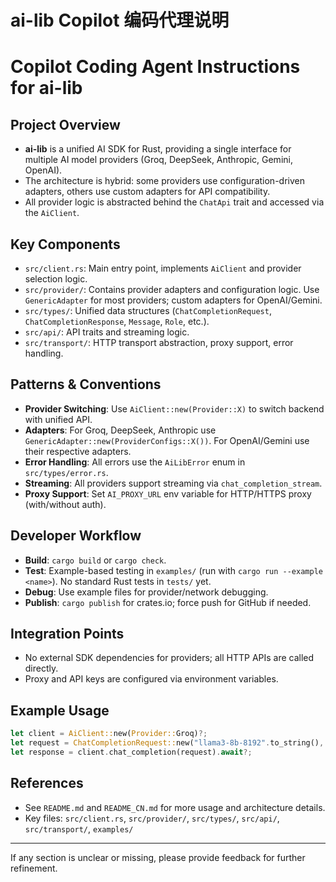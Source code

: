 # ai-lib Copilot 编码代理说明
# Copilot Coding Agent Instructions for ai-lib

## Project Overview
- **ai-lib** is a unified AI SDK for Rust, providing a single interface for multiple AI model providers (Groq, DeepSeek, Anthropic, Gemini, OpenAI).
- The architecture is hybrid: some providers use configuration-driven adapters, others use custom adapters for API compatibility.
- All provider logic is abstracted behind the `ChatApi` trait and accessed via the `AiClient`.

## Key Components
- `src/client.rs`: Main entry point, implements `AiClient` and provider selection logic.
- `src/provider/`: Contains provider adapters and configuration logic. Use `GenericAdapter` for most providers; custom adapters for OpenAI/Gemini.
- `src/types/`: Unified data structures (`ChatCompletionRequest`, `ChatCompletionResponse`, `Message`, `Role`, etc.).
- `src/api/`: API traits and streaming logic.
- `src/transport/`: HTTP transport abstraction, proxy support, error handling.

## Patterns & Conventions
- **Provider Switching**: Use `AiClient::new(Provider::X)` to switch backend with unified API.
- **Adapters**: For Groq, DeepSeek, Anthropic use `GenericAdapter::new(ProviderConfigs::X())`. For OpenAI/Gemini use their respective adapters.
- **Error Handling**: All errors use the `AiLibError` enum in `src/types/error.rs`.
- **Streaming**: All providers support streaming via `chat_completion_stream`.
- **Proxy Support**: Set `AI_PROXY_URL` env variable for HTTP/HTTPS proxy (with/without auth).

## Developer Workflow
- **Build**: `cargo build` or `cargo check`.
- **Test**: Example-based testing in `examples/` (run with `cargo run --example <name>`). No standard Rust tests in `tests/` yet.
- **Debug**: Use example files for provider/network debugging.
- **Publish**: `cargo publish` for crates.io; force push for GitHub if needed.

## Integration Points
- No external SDK dependencies for providers; all HTTP APIs are called directly.
- Proxy and API keys are configured via environment variables.

## Example Usage
```rust
let client = AiClient::new(Provider::Groq)?;
let request = ChatCompletionRequest::new("llama3-8b-8192".to_string(), vec![Message { role: Role::User, content: crate::types::common::Content::Text("Hello".to_string()), function_call: None }]);
let response = client.chat_completion(request).await?;
```

## References
- See `README.md` and `README_CN.md` for more usage and architecture details.
- Key files: `src/client.rs`, `src/provider/`, `src/types/`, `src/api/`, `src/transport/`, `examples/`

---
If any section is unclear or missing, please provide feedback for further refinement.

